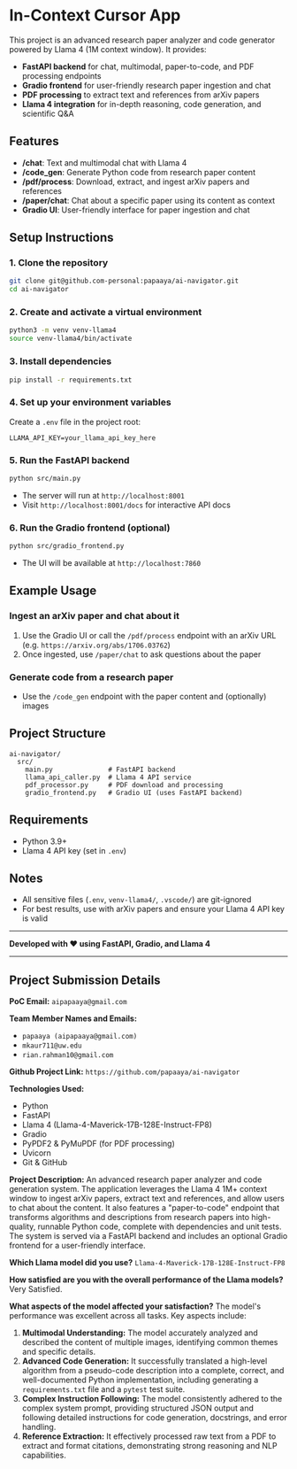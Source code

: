 # In-Context Cursor App

This project is an advanced research paper analyzer and code generator powered by Llama 4 (1M context window). It provides:
- **FastAPI backend** for chat, multimodal, paper-to-code, and PDF processing endpoints
- **Gradio frontend** for user-friendly research paper ingestion and chat
- **PDF processing** to extract text and references from arXiv papers
- **Llama 4 integration** for in-depth reasoning, code generation, and scientific Q&A

## Features
- **/chat**: Text and multimodal chat with Llama 4
- **/code_gen**: Generate Python code from research paper content
- **/pdf/process**: Download, extract, and ingest arXiv papers and references
- **/paper/chat**: Chat about a specific paper using its content as context
- **Gradio UI**: User-friendly interface for paper ingestion and chat

## Setup Instructions

### 1. Clone the repository
```sh
git clone git@github.com-personal:papaaya/ai-navigator.git
cd ai-navigator
```

### 2. Create and activate a virtual environment
```sh
python3 -m venv venv-llama4
source venv-llama4/bin/activate
```

### 3. Install dependencies
```sh
pip install -r requirements.txt
```

### 4. Set up your environment variables
Create a `.env` file in the project root:
```
LLAMA_API_KEY=your_llama_api_key_here
```

### 5. Run the FastAPI backend
```sh
python src/main.py
```
- The server will run at `http://localhost:8001`
- Visit `http://localhost:8001/docs` for interactive API docs

### 6. Run the Gradio frontend (optional)
```sh
python src/gradio_frontend.py
```
- The UI will be available at `http://localhost:7860`

## Example Usage

### Ingest an arXiv paper and chat about it
1. Use the Gradio UI or call the `/pdf/process` endpoint with an arXiv URL (e.g. `https://arxiv.org/abs/1706.03762`)
2. Once ingested, use `/paper/chat` to ask questions about the paper

### Generate code from a research paper
- Use the `/code_gen` endpoint with the paper content and (optionally) images

## Project Structure
```
ai-navigator/
  src/
    main.py              # FastAPI backend
    llama_api_caller.py  # Llama 4 API service
    pdf_processor.py     # PDF download and processing
    gradio_frontend.py   # Gradio UI (uses FastAPI backend)
```

## Requirements
- Python 3.9+
- Llama 4 API key (set in `.env`)

## Notes
- All sensitive files (`.env`, `venv-llama4/`, `.vscode/`) are git-ignored
- For best results, use with arXiv papers and ensure your Llama 4 API key is valid

---

**Developed with ❤️ using FastAPI, Gradio, and Llama 4**

---

## Project Submission Details

**PoC Email:**
`aipapaaya@gmail.com`

**Team Member Names and Emails:**
- `papaaya (aipapaaya@gmail.com)`
- `mkaur711@uw.edu`
- `rian.rahman10@gmail.com`

**Github Project Link:**
`https://github.com/papaaya/ai-navigator`

**Technologies Used:**
- Python
- FastAPI
- Llama 4 (Llama-4-Maverick-17B-128E-Instruct-FP8)
- Gradio
- PyPDF2 & PyMuPDF (for PDF processing)
- Uvicorn
- Git & GitHub

**Project Description:**
An advanced research paper analyzer and code generation system. The application leverages the Llama 4 1M+ context window to ingest arXiv papers, extract text and references, and allow users to chat about the content. It also features a "paper-to-code" endpoint that transforms algorithms and descriptions from research papers into high-quality, runnable Python code, complete with dependencies and unit tests. The system is served via a FastAPI backend and includes an optional Gradio frontend for a user-friendly interface.

**Which Llama model did you use?**
`Llama-4-Maverick-17B-128E-Instruct-FP8`

**How satisfied are you with the overall performance of the Llama models?**
Very Satisfied.

**What aspects of the model affected your satisfaction?**
The model's performance was excellent across all tasks. Key aspects include:
1.  **Multimodal Understanding:** The model accurately analyzed and described the content of multiple images, identifying common themes and specific details.
2.  **Advanced Code Generation:** It successfully translated a high-level algorithm from a pseudo-code description into a complete, correct, and well-documented Python implementation, including generating a `requirements.txt` file and a `pytest` test suite.
3.  **Complex Instruction Following:** The model consistently adhered to the complex system prompt, providing structured JSON output and following detailed instructions for code generation, docstrings, and error handling.
4.  **Reference Extraction:** It effectively processed raw text from a PDF to extract and format citations, demonstrating strong reasoning and NLP capabilities.

